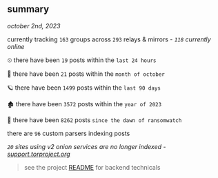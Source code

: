 
## summary
_october 2nd, 2023_

currently tracking `163` groups across `293` relays & mirrors - _`118` currently online_

⏲ there have been `19` posts within the `last 24 hours`

🦈 there have been `21` posts within the `month of october`

🪐 there have been `1499` posts within the `last 90 days`

🏚 there have been `3572` posts within the `year of 2023`

🦕 there have been `8262` posts `since the dawn of ransomwatch`

there are `96` custom parsers indexing posts

_`20` sites using v2 onion services are no longer indexed - [support.torproject.org](https://support.torproject.org/onionservices/v2-deprecation/)_

> see the project [README](https://github.com/joshhighet/ransomwatch#ransomwatch--) for backend technicals
